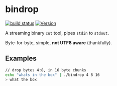 # bindrop

[![build status](https://secure.travis-ci.org/dcousens/bindrop.png)](http://travis-ci.org/dcousens/bindrop)
[![Version](https://img.shields.io/npm/v/bindrop.svg)](https://www.npmjs.org/package/bindrop)

A streaming binary `cut` tool,  pipes `stdin` to `stdout`.

Byte-for-byte, simple, **not UTF8 aware** (thankfully).


## Examples

``` bash
// drop bytes 4:8, in 16 byte chunks
echo "whats in the box" | ./bindrop 4 8 16
> what the box
```
